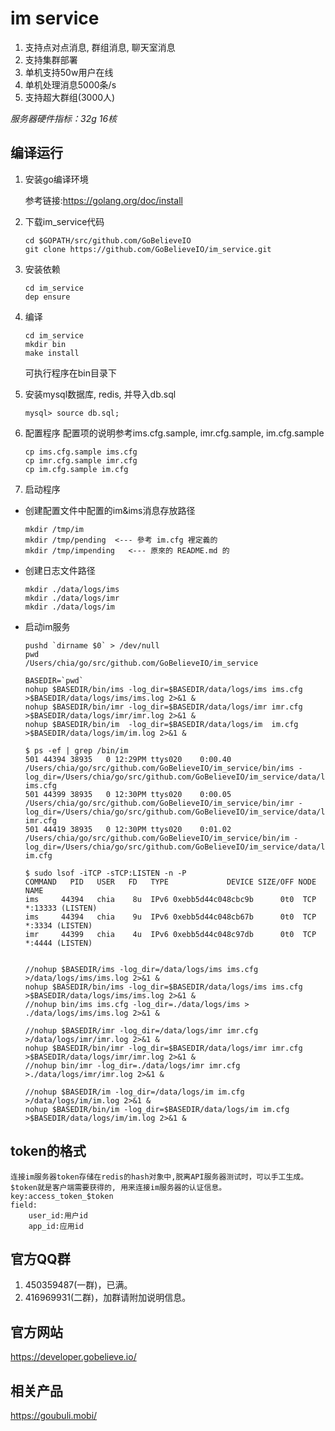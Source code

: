 
# im service
1. 支持点对点消息, 群组消息, 聊天室消息
2. 支持集群部署
3. 单机支持50w用户在线
4. 单机处理消息5000条/s
5. 支持超大群组(3000人)

*服务器硬件指标：32g 16核*

## 编译运行

1. 安装go编译环境

   参考链接:https://golang.org/doc/install

2. 下载im_service代码

       cd $GOPATH/src/github.com/GoBelieveIO
       git clone https://github.com/GoBelieveIO/im_service.git

3. 安装依赖

       cd im_service
       dep ensure

4. 编译

       cd im_service   
       mkdir bin
       make install
    
   可执行程序在bin目录下

5. 安装mysql数据库, redis, 并导入db.sql

       mysql> source db.sql;

6. 配置程序
   配置项的说明参考ims.cfg.sample, imr.cfg.sample, im.cfg.sample
   
       cp ims.cfg.sample ims.cfg
       cp imr.cfg.sample imr.cfg
       cp im.cfg.sample im.cfg

7. 启动程序

  * 创建配置文件中配置的im&ims消息存放路径

        mkdir /tmp/im
        mkdir /tmp/pending  <--- 參考 im.cfg 裡定義的
        mkdir /tmp/impending   <--- 原來的 README.md 的

  * 创建日志文件路径
    
        mkdir ./data/logs/ims
        mkdir ./data/logs/imr
        mkdir ./data/logs/im

  * 启动im服务

        pushd `dirname $0` > /dev/null
        pwd
        /Users/chia/go/src/github.com/GoBelieveIO/im_service
    
        BASEDIR=`pwd`
        nohup $BASEDIR/bin/ims -log_dir=$BASEDIR/data/logs/ims ims.cfg >$BASEDIR/data/logs/ims/ims.log 2>&1 &
        nohup $BASEDIR/bin/imr -log_dir=$BASEDIR/data/logs/imr imr.cfg >$BASEDIR/data/logs/imr/imr.log 2>&1 &
        nohup $BASEDIR/bin/im  -log_dir=$BASEDIR/data/logs/im  im.cfg  >$BASEDIR/data/logs/im/im.log 2>&1 &
    
        $ ps -ef | grep /bin/im
        501 44394 38935   0 12:29PM ttys020    0:00.40 /Users/chia/go/src/github.com/GoBelieveIO/im_service/bin/ims -log_dir=/Users/chia/go/src/github.com/GoBelieveIO/im_service/data/logs/ims ims.cfg
        501 44399 38935   0 12:30PM ttys020    0:00.05 /Users/chia/go/src/github.com/GoBelieveIO/im_service/bin/imr -log_dir=/Users/chia/go/src/github.com/GoBelieveIO/im_service/data/logs/imr imr.cfg
        501 44419 38935   0 12:30PM ttys020    0:01.02 /Users/chia/go/src/github.com/GoBelieveIO/im_service/bin/im -log_dir=/Users/chia/go/src/github.com/GoBelieveIO/im_service/data/logs/im im.cfg
        
        $ sudo lsof -iTCP -sTCP:LISTEN -n -P
        COMMAND   PID   USER   FD   TYPE             DEVICE SIZE/OFF NODE NAME
        ims     44394   chia    8u  IPv6 0xebb5d44c048cbc9b      0t0  TCP *:13333 (LISTEN)
        ims     44394   chia    9u  IPv6 0xebb5d44c048cb67b      0t0  TCP *:3334 (LISTEN)
        imr     44399   chia    4u  IPv6 0xebb5d44c048c97db      0t0  TCP *:4444 (LISTEN)
        
    
        //nohup $BASEDIR/ims -log_dir=/data/logs/ims ims.cfg >/data/logs/ims/ims.log 2>&1 &
        nohup $BASEDIR/bin/ims -log_dir=$BASEDIR/data/logs/ims ims.cfg >$BASEDIR/data/logs/ims/ims.log 2>&1 &
        //nohup bin/ims ims.cfg -log_dir=./data/logs/ims > ./data/logs/ims/ims.log 2>&1 &

        //nohup $BASEDIR/imr -log_dir=/data/logs/imr imr.cfg >/data/logs/imr/imr.log 2>&1 &
        nohup $BASEDIR/bin/imr -log_dir=$BASEDIR/data/logs/imr imr.cfg >$BASEDIR/data/logs/imr/imr.log 2>&1 &
        //nohup bin/imr -log_dir=./data/logs/imr imr.cfg >./data/logs/imr/imr.log 2>&1 &

        //nohup $BASEDIR/im -log_dir=/data/logs/im im.cfg >/data/logs/im/im.log 2>&1 &
        nohup $BASEDIR/bin/im -log_dir=$BASEDIR/data/logs/im im.cfg >$BASEDIR/data/logs/im/im.log 2>&1 &
    

## token的格式

    连接im服务器token存储在redis的hash对象中,脱离API服务器测试时，可以手工生成。
    $token就是客户端需要获得的, 用来连接im服务器的认证信息。
    key:access_token_$token
    field:
        user_id:用户id
        app_id:应用id


## 官方QQ群
1. 450359487(一群)，已满。
2. 416969931(二群)，加群请附加说明信息。

## 官方网站
   https://developer.gobelieve.io/

## 相关产品
   https://goubuli.mobi/
